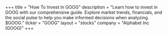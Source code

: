 +++
title = "How To Invest In GOOG"
description = "Learn how to invest in GOOG with our comprehensive guide. Explore market trends, financials, and the social pulse to help you make informed decisions when analyzing $GOOG."
ticker = "GOOG"
layout = "stocks"
company = "Alphabet Inc (GOOG)"
+++

